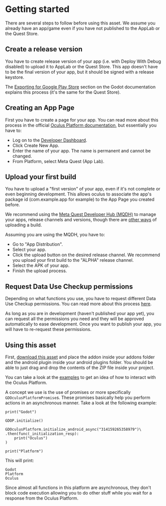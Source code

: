 # Getting started
There are several steps to follow before using this asset. We assume you already have an app/game even if you have not published to the AppLab or the Quest Store.

## Create a release version
You have to create release version of your app (i.e. with Deploy With Debug disabled) to upload it to AppLab or the Quest Store. This app doesn't have to be the final version of your app, but it should be signed with a release keystore.

The [Exporting for Google Play Store](https://docs.godotengine.org/en/stable/tutorials/export/exporting_for_android.html#exporting-for-google-play-store) section on the Godot documentation explains this process (it's the same for the Quest Store).

## Creating an App Page
First you have to create a page for your app. You can read more about this process in the official [Oculus Platform documentation](https://developer.oculus.com/resources/publish-create-app/), but essentially you have to:

- Log on to the [Developer Dashboard](https://developer.oculus.com/manage/).
- Click Create New App.
- Enter the name of your app. The name is permanent and cannot be changed.
- From Platform, select Meta Quest (App Lab).

## Upload your first build
You have to upload a "first version" of your app, even if it's not complete or even beginning development. This allows oculus to associate the app's package id (com.example.app for example) to the App Page you created before.

We recommend using the [Meta Quest Developer Hub (MQDH)](https://developer.oculus.com/meta-quest-developer-hub/) to manage your apps, release channels and versions, though there are [other ways](https://developer.oculus.com/resources/publish-uploading-mobile/#upload-meta-quest-builds) of uploading a build.

Assuming you are using the MQDH, you have to:

- Go to "App Distribution".
- Select your app.
- Click the upload button on the desired release channel. We recommend you upload your first build to the "ALPHA" release channel.
- Select the APK of your app.
- Finish the upload process.

## Request Data Use Checkup permissions
Depending on what functions you use, you have to request different Data Use Checkup permissions. You can read more about this process [here](https://developer.oculus.com/resources/publish-data-use/).

As long as you are in development (haven't published your app yet), you can request all the permissions you need and they will be approved automatically to ease development. Once you want to publish your app, you will have to re-request these permissions.

## Using this asset
First, [download this asset](/godot_oculus_platform/download/) and place the addon inside your addons folder and the android plugin inside your android plugins folder. You should be able to just drag and drop the contents of the ZIP file inside your project.

You can take a look at the [examples](/godot_oculus_platform/examples/) to get an idea of how to interact with the Oculus Platform.

A concept we use is the use of promises or more specifically `GDOculusPlatformPromise`s. These promises basically help you perform actions in an asynchronous manner. Take a look at the following example:

``` gdscript linenums="1"
print("Godot")

GDOP.initialize()

GDOculusPlatform.initialize_android_async("314159265358979")\
.then(func(_initialization_resp):
    print("Oculus")
)

print("Platform")
```
This will print:

```
Godot
Platform
Oculus
```

Since almost all functions in this platform are asynchronous, they don't block code execution allowing you to do other stuff while you wait for a response from the Oculus Platform.